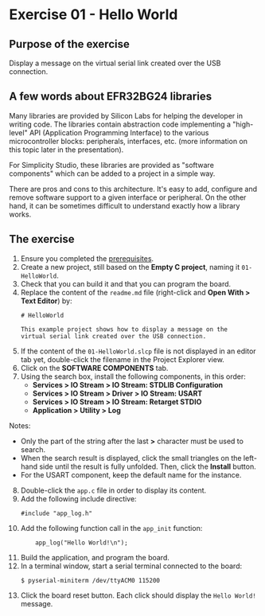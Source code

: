 # Exercise 01 - Hello World

## Purpose of the exercise

Display a message on the virtual serial link created over the USB connection.

## A few words about EFR32BG24 libraries

Many libraries are provided by Silicon Labs for helping the developer in writing code. The libraries contain abstraction code implementing a "high-level" API (Application Programming Interface) to the various microcontroller blocks: peripherals, interfaces, etc. (more information on this topic later in the presentation).

For Simplicity Studio, these libraries are provided as "software components" which can be added to a project in a simple way.

There are pros and cons to this architecture. It's easy to add, configure and remove software support to a given interface or peripheral. On the other hand, it can be sometimes difficult to understand exactly how a library works. 

## The exercise

1. Ensure you completed the [prerequisites](https://github.com/PascalBod/RTOS-presentation?tab=readme-ov-file#prerequisites-for-the-practical-exercises).
2. Create a new project, still based on the **Empty C project**, naming it `01-HelloWorld`.
3. Check that you can build it and that you can program the board.
4. Replace the content of the `readme.md` file (right-click and **Open With > Text Editor**) by:
    ```
    # HelloWorld
    
    This example project shows how to display a message on the
    virtual serial link created over the USB connection.          
    ```
5. If the content of the `01-HelloWorld.slcp` file is not displayed in an editor tab yet, double-click the filename in the Project Explorer view.
6. Click on the **SOFTWARE COMPONENTS** tab.
7. Using the search box, install the following components, in this order:
   * **Services > IO Stream > IO Stream: STDLIB Configuration**
   * **Services > IO Stream > Driver > IO Stream: USART**
   * **Services > IO Stream > IO Stream: Retarget STDIO**
   * **Application > Utility > Log**

Notes:
* Only the part of the string after the last **>** character must be used to search.
* When the search result is displayed, click the small triangles on the left-hand side until the result is fully unfolded. Then, click the **Install** button.
* For the USART component, keep the default name for the instance.

8. Double-click the `app.c` file in order to display its content.
9. Add the following include directive:
    ```
    #include "app_log.h"
    ```
10. Add the following function call in the `app_init` function:
    ```
        app_log("Hello World!\n");
    ```
11. Build the application, and program the board.
12. In a terminal window, start a serial terminal connected to the board:
    ```
    $ pyserial-miniterm /dev/ttyACM0 115200
    ```
13. Click the board reset button. Each click should display the `Hello World!` message.


